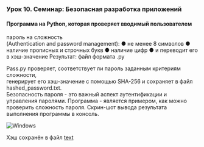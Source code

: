 ### Урок 10. Семинар: Безопасная разработка приложений

#### Программа на Python, которая проверяет вводимый пользователем 
пароль на сложность<br>
 (Authentication and password management):
● не менее 8 символов
● наличие прописных и строчных букв
● наличие цифр
● и переводит его в хэш-значение
Результат: файл формата .py

Pass.py проверяет, соответствует ли пароль заданным критериям сложности,<br>
 генерирует его хэш-значение с помощью SHA-256 и сохраняет в файл hashed_password.txt.<br>
  Безопасность пароля - это важный аспект аутентификации и управления паролями.
  Программа - является примером, как можно проверить сложность пароля.
  Скрин-шот вывода результата выполнения программы в консоль.
  
  <image src="img/Результат.png" alt="Windows">

  Хэш сохранён в
  файл [text](hashed_password.txt)